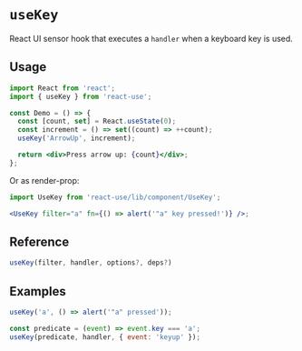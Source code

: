 # `useKey`

React UI sensor hook that executes a `handler` when a keyboard key is used.

## Usage

```jsx
import React from 'react';
import { useKey } from 'react-use';

const Demo = () => {
  const [count, set] = React.useState(0);
  const increment = () => set((count) => ++count);
  useKey('ArrowUp', increment);

  return <div>Press arrow up: {count}</div>;
};
```

Or as render-prop:

```jsx
import UseKey from 'react-use/lib/component/UseKey';

<UseKey filter="a" fn={() => alert('"a" key pressed!')} />;
```

## Reference

<!-- eslint-skip -->

```js
useKey(filter, handler, options?, deps?)
```

## Examples

<!-- eslint-skip -->

```js
useKey('a', () => alert('"a" pressed'));

const predicate = (event) => event.key === 'a';
useKey(predicate, handler, { event: 'keyup' });
```
